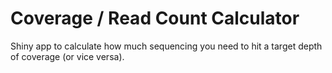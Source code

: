 # Coverage / Read Count Calculator

Shiny app to calculate how much sequencing you need to hit a target depth of coverage (or vice versa).

